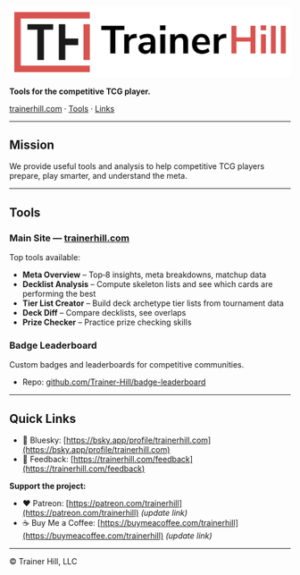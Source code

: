 ![logo](/profile/logo_black.png)

**Tools for the competitive TCG player.**

[trainerhill.com](https://trainerhill.com) · [Tools](#tools) · [Links](#quick-links)

---

## Mission

We provide useful tools and analysis to help competitive TCG players prepare, play smarter, and understand the meta.

---

## Tools

### Main Site — [trainerhill.com](https://trainerhill.com)

Top tools available:

* **Meta Overview** – Top‑8 insights, meta breakdowns, matchup data
* **Decklist Analysis** – Compute skeleton lists and see which cards are performing the best
* **Tier List Creator** – Build deck archetype tier lists from tournament data
* **Deck Diff** – Compare decklists, see overlaps
* **Prize Checker** – Practice prize checking skills

### Badge Leaderboard

Custom badges and leaderboards for competitive communities.

* Repo: [github.com/Trainer-Hill/badge-leaderboard](https://github.com/Trainer-Hill/badge-leaderboard)

---

## Quick Links

* 🦋 Bluesky: [https://bsky.app/profile/trainerhill.com](https://bsky.app/profile/trainerhill.com)
* 📝 Feedback: [https://trainerhill.com/feedback](https://trainerhill.com/feedback)

**Support the project:**

* ❤️ Patreon: [https://patreon.com/trainerhill](https://patreon.com/trainerhill) *(update link)*
* ☕ Buy Me a Coffee: [https://buymeacoffee.com/trainerhill](https://buymeacoffee.com/trainerhill) *(update link)*

---

© Trainer Hill, LLC
